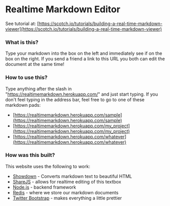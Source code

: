 # Realtime Markdown Editor
See tutorial at: [https://scotch.io/tutorials/building-a-real-time-markdown-viewer](https://scotch.io/tutorials/building-a-real-time-markdown-viewer)
### What is this?

Type your markdown into the box on the left and immediately see if on the box on the right. If you send a friend a link to this URL you both can edit the document at the same time!

### How to use this?

Type anything after the slash in "https://realtimemarkdown.herokuapp.com/" and just start typing. If you don't feel typing in the address bar, feel free to go to one of these markdown pads:

- [https://realtimemarkdown.herokuapp.com/sample](https://realtimemarkdown.herokuapp.com/sample)
- [https://realtimemarkdown.herokuapp.com/my_project](https://realtimemarkdown.herokuapp.com/my_project)
- [https://realtimemarkdown.herokuapp.com/whatever](https://realtimemarkdown.herokuapp.com/whatever)

### How was this built?

This website uses the following to work:

 - [Showdown](https://github.com/showdownjs/showdown) - Converts markdown text to beautiful HTML
 - [ShareJS](http://sharejs.org/) - allows for realtime editing of this textbox
 - [Node.js](https://nodejs.org/) - backend framework 
 - [Redis](http://redis.io/) - where we store our markdown documents
 - [Twitter Bootstrap](http://getbootstrap.com/) - makes everything a little prettier
